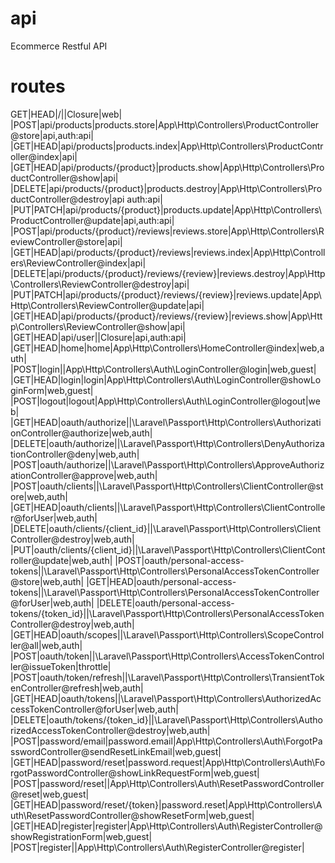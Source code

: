 # api
Ecommerce Restful API

# routes
 GET|HEAD|/||Closure|web|
|POST|api/products|products.store|App\Http\Controllers\ProductController@store|api,auth:api|
|GET|HEAD|api/products|products.index|App\Http\Controllers\ProductController@index|api|
|GET|HEAD|api/products/{product}|products.show|App\Http\Controllers\ProductController@show|api|
|DELETE|api/products/{product}|products.destroy|App\Http\Controllers\ProductController@destroy|api auth:api|
|PUT|PATCH|api/products/{product}|products.update|App\Http\Controllers\ProductController@update|api,auth:api|
|POST|api/products/{product}/reviews|reviews.store|App\Http\Controllers\ReviewController@store|api|
|GET|HEAD|api/products/{product}/reviews|reviews.index|App\Http\Controllers\ReviewController@index|api|
|DELETE|api/products/{product}/reviews/{review}|reviews.destroy|App\Http\Controllers\ReviewController@destroy|api|
|PUT|PATCH|api/products/{product}/reviews/{review}|reviews.update|App\Http\Controllers\ReviewController@update|api|
|GET|HEAD|api/products/{product}/reviews/{review}|reviews.show|App\Http\Controllers\ReviewController@show|api|
|GET|HEAD|api/user||Closure|api,auth:api|
|GET|HEAD|home|home|App\Http\Controllers\HomeController@index|web,auth|
|POST|login||App\Http\Controllers\Auth\LoginController@login|web,guest|
|GET|HEAD|login|login|App\Http\Controllers\Auth\LoginController@showLoginForm|web,guest|
|POST|logout|logout|App\Http\Controllers\Auth\LoginController@logout|web|
|GET|HEAD|oauth/authorize||\Laravel\Passport\Http\Controllers\AuthorizationController@authorize|web,auth|
|DELETE|oauth/authorize||\Laravel\Passport\Http\Controllers\DenyAuthorizationController@deny|web,auth|
|POST|oauth/authorize||\Laravel\Passport\Http\Controllers\ApproveAuthorizationController@approve|web,auth|
|POST|oauth/clients||\Laravel\Passport\Http\Controllers\ClientController@store|web,auth|
|GET|HEAD|oauth/clients||\Laravel\Passport\Http\Controllers\ClientController@forUser|web,auth|
|DELETE|oauth/clients/{client_id}||\Laravel\Passport\Http\Controllers\ClientController@destroy|web,auth|
|PUT|oauth/clients/{client_id}||\Laravel\Passport\Http\Controllers\ClientController@update|web,auth|
|POST|oauth/personal-access-tokens||\Laravel\Passport\Http\Controllers\PersonalAccessTokenController@store|web,auth|
|GET|HEAD|oauth/personal-access-tokens||\Laravel\Passport\Http\Controllers\PersonalAccessTokenController@forUser|web,auth|
|DELETE|oauth/personal-access-tokens/{token_id}||\Laravel\Passport\Http\Controllers\PersonalAccessTokenController@destroy|web,auth|
|GET|HEAD|oauth/scopes||\Laravel\Passport\Http\Controllers\ScopeController@all|web,auth|
|POST|oauth/token||\Laravel\Passport\Http\Controllers\AccessTokenController@issueToken|throttle|
|POST|oauth/token/refresh||\Laravel\Passport\Http\Controllers\TransientTokenController@refresh|web,auth|
|GET|HEAD|oauth/tokens||\Laravel\Passport\Http\Controllers\AuthorizedAccessTokenController@forUser|web,auth|
|DELETE|oauth/tokens/{token_id}||\Laravel\Passport\Http\Controllers\AuthorizedAccessTokenController@destroy|web,auth|
|POST|password/email|password.email|App\Http\Controllers\Auth\ForgotPasswordController@sendResetLinkEmail|web,guest|
|GET|HEAD|password/reset|password.request|App\Http\Controllers\Auth\ForgotPasswordController@showLinkRequestForm|web,guest|
|POST|password/reset||App\Http\Controllers\Auth\ResetPasswordController@reset|web,guest|
|GET|HEAD|password/reset/{token}|password.reset|App\Http\Controllers\Auth\ResetPasswordController@showResetForm|web,guest|
|GET|HEAD|register|register|App\Http\Controllers\Auth\RegisterController@showRegistrationForm|web,guest|
|POST|register||App\Http\Controllers\Auth\RegisterController@register|
